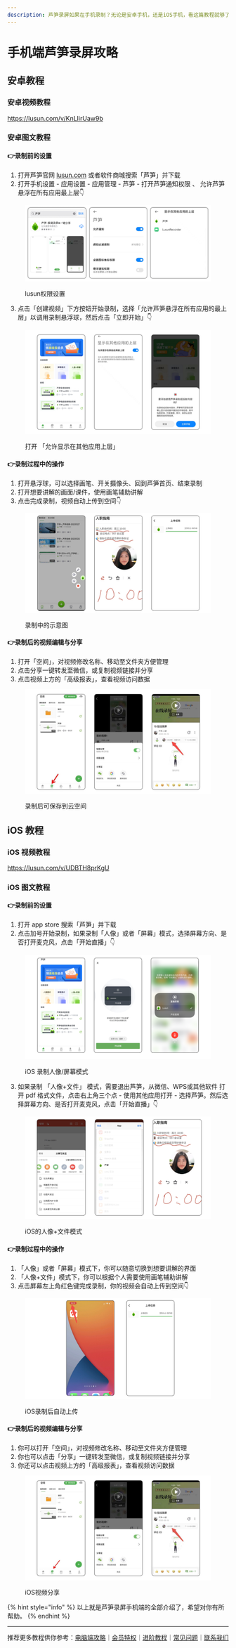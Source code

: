 ```yaml
---
description: 芦笋录屏如果在手机录制？无论是安卓手机，还是iOS手机，看这篇教程就够了～
---
```


# 手机端芦笋录屏攻略

## 安卓教程

### 安卓视频教程

https://lusun.com/v/KnLIirUaw9b

### 安卓图文教程

#### 👉**录制前的设置**

1. 打开芦笋官网 [lusun.com](https://lusun.com/download?ref=help.lusun.com) 或者软件商城搜索「芦笋」并下载
2. 打开手机设置 - 应用设置 - 应用管理 - 芦笋 - 打开芦笋通知权限 、 允许芦笋悬浮在所有应用最上层👇

<figure><img src="../.gitbook/assets/anzhuop1.png" alt=""><figcaption><p>lusun权限设置</p></figcaption></figure>

3. 点击「创建视频」下方按钮开始录制，选择「允许芦笋悬浮在所有应用的最上层」以调用录制悬浮球，然后点击「立即开始」👇

<figure><img src="../.gitbook/assets/anzhuop2.png" alt=""><figcaption><p>打开 「允许显示在其他应用上层」</p></figcaption></figure>

#### 👉录制过程中的操作

1. 打开悬浮球，可以选择画笔、开关摄像头、回到芦笋首页、结束录制
2. 打开想要讲解的画面/课件，使用画笔辅助讲解
3. 点击完成录制，视频自动上传到空间👇

<figure><img src="../.gitbook/assets/anzhuop3.png" alt=""><figcaption><p>录制中的示意图</p></figcaption></figure>

#### 👉录制后的视频编辑与分享

1. 打开「空间」，对视频修改名称、移动至文件夹方便管理
2. 点击分享一键转发至微信，或复制视频链接并分享
3. 点击视频上方的「高级报表」，查看视频访问数据

<figure><img src="../.gitbook/assets/anzhuop4.jpeg" alt=""><figcaption><p>录制后可保存到云空间</p></figcaption></figure>

## iOS 教程

### iOS 视频教程

https://lusun.com/v/UDBTH8prKgU

### iOS 图文教程

#### 👉**录制前的设置**

1. 打开 app store 搜索「芦笋」并下载
2. 点击加号开始录制，如果录制「人像」或者「屏幕」模式，选择屏幕方向、是否打开麦克风，点击「开始直播」👇

<figure><img src="../.gitbook/assets/iOSp1.png" alt=""><figcaption><p>iOS 录制人像/屏幕模式</p></figcaption></figure>

3. 如果录制 「人像+文件」 模式，需要退出芦笋，从微信、WPS或其他软件 打开 pdf 格式文件，点击右上角三个点 - 使用其他应用打开 - 选择芦笋。然后选择屏幕方向、是否打开麦克风，点击「开始直播」👇

<figure><img src="../.gitbook/assets/iosp2.png" alt=""><figcaption><p>iOS的人像+文件模式</p></figcaption></figure>

#### 👉录制过程中的操作

1. 「人像」或者「屏幕」模式下，你可以随意切换到想要讲解的界面
2. 「人像+文件」模式下，你可以根据个人需要使用画笔辅助讲解
3. 点击屏幕左上角红色键完成录制，你的视频会自动上传到空间👇

<figure><img src="../.gitbook/assets/iosp3.png" alt=""><figcaption><p>iOS录制后自动上传</p></figcaption></figure>

#### 👉录制后的视频编辑与分享

1. 你可以打开「空间」，对视频修改名称、移动至文件夹方便管理
2. 你也可以点击「分享」一键转发至微信，或复制视频链接并分享
3. 你还可以点击视频上方的「高级报表」，查看视频访问数据

<figure><img src="../.gitbook/assets/iosp4.jpeg" alt=""><figcaption><p>iOS视频分享</p></figcaption></figure>

{% hint style="info" %}
以上就是芦笋录屏手机端的全部介绍了，希望对你有所帮助。
{% endhint %}



***

推荐更多教程供你参考：[电脑端攻略](pc.md)｜[会员特权](vip.md)｜[进阶教程](../advanced.md)｜[常见问题](../faq.md)｜[联系我们](../contact.md)
